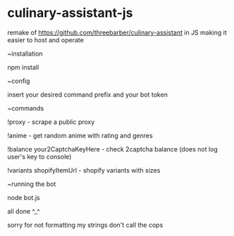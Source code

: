 # culinary-assistant-js
remake of https://github.com/threebarber/culinary-assistant in JS making it easier to host and operate 

~installation

npm install

~config

insert your desired command prefix and your bot token


~commands

!proxy - scrape a public proxy

!anime - get random anime with rating and genres

!balance your2CaptchaKeyHere - check 2captcha balance (does not log user's key to console)

!variants shopifyItemUrl - shopify variants with sizes


~running the bot

node bot.js



all done ^_^

sorry for not formatting my strings don't call the cops 
